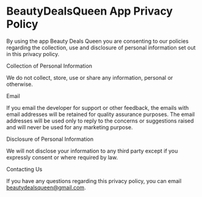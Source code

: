 # BeautyDealsQueen App Privacy Policy



By using the app Beauty Deals Queen you are consenting to our policies regarding the collection, use and disclosure of personal information set out in this privacy policy.

Collection of Personal Information

We do not collect, store, use or share any information, personal or otherwise.

Email

If you email the developer for support or other feedback, the emails with email addresses will be retained for quality assurance purposes. The email addresses will be used only to reply to the concerns or suggestions raised and will never be used for any marketing purpose.

Disclosure of Personal Information

We will not disclose your information to any third party except if you expressly consent or where required by law.

Contacting Us

If you have any questions regarding this privacy policy, you can email beautydealsqueen@gmail.com.

